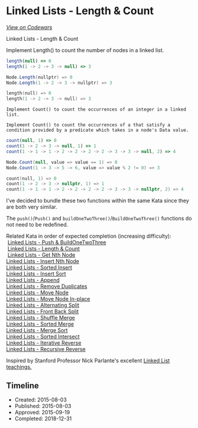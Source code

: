# Linked Lists - Length & Count
[*View on Codewars*](https://www.codewars.com/kata/linked-lists-length-and-count)

Linked Lists - Length & Count

Implement Length() to count the number of nodes in a linked list.<br>
```javascript
length(null) => 0
length(1 -> 2 -> 3 -> null) => 3
```
```csharp
Node.Length(nullptr) => 0
Node.Length(1 -> 2 -> 3 -> nullptr) => 3
```
```c++
length(null) => 0
length(1 -> 2 -> 3 -> null) => 3
```
```if-not:csharp
Implement Count() to count the occurrences of an integer in a linked list.
```
```if:csharp
Implement Count() to count the occurrences of a that satisfy a condition provided by a predicate which takes in a node's Data value.
```
```javascript
count(null, 1) => 0
count(1 -> 2 -> 3 -> null, 1) => 1
count(1 -> 1 -> 1 -> 2 -> 2 -> 2 -> 2 -> 3 -> 3 -> null, 2) => 4
```
```csharp
Node.Count(null, value => value == 1) => 0
Node.Count(1 -> 3 -> 5 -> 6, value => value % 2 != 0) => 3
```
```c++
count(null, 1) => 0
count(1 -> 2 -> 3 -> nullptr, 1) => 1
count(1 -> 1 -> 1 -> 2 -> 2 -> 2 -> 2 -> 3 -> 3 -> nullptr, 2) => 4
```

I've decided to bundle these two functions within the same Kata since they are both very similar.

The `push()`/`Push()` and `buildOneTwoThree()`/`BuildOneTwoThree()` functions do not need to be redefined.

Related Kata in order of expected completion (increasing difficulty):<br>
 <a href="http://www.codewars.com/kata/linked-lists-push-and-buildonetwothree">Linked Lists - Push & BuildOneTwoThree</a><br>
 <a href="http://www.codewars.com/kata/linked-lists-length-and-count">Linked Lists - Length & Count</a><br>
 <a href="http://www.codewars.com/kata/linked-lists-get-nth-node">Linked Lists - Get Nth Node</a><br>
<a href="http://www.codewars.com/kata/linked-lists-insert-nth-node">Linked Lists - Insert Nth Node</a><br>
<a href="http://www.codewars.com/kata/linked-lists-sorted-insert">Linked Lists - Sorted Insert</a><br>
<a href="http://www.codewars.com/kata/linked-lists-insert-sort">Linked Lists - Insert Sort</a><br>
<a href="http://www.codewars.com/kata/linked-lists-append">Linked Lists - Append</a><br>
<a href="http://www.codewars.com/kata/linked-lists-remove-duplicates">Linked Lists - Remove Duplicates</a><br>
<a href="http://www.codewars.com/kata/linked-lists-move-node">Linked Lists - Move Node</a><br>
<a href="http://www.codewars.com/kata/linked-lists-move-node-in-place">Linked Lists - Move Node In-place</a><br>
<a href="http://www.codewars.com/kata/linked-lists-alternating-split">Linked Lists - Alternating Split</a><br>
<a href="http://www.codewars.com/kata/linked-lists-front-back-split">Linked Lists - Front Back Split</a><br>
<a href="http://www.codewars.com/kata/linked-lists-shuffle-merge">Linked Lists - Shuffle Merge</a><br>
<a href="http://www.codewars.com/kata/linked-lists-sorted-merge">Linked Lists - Sorted Merge</a><br>
<a href="http://www.codewars.com/kata/linked-lists-merge-sort">Linked Lists - Merge Sort</a><br>
<a href="http://www.codewars.com/kata/linked-lists-sorted-intersect">Linked Lists - Sorted Intersect</a><br>
<a href="http://www.codewars.com/kata/linked-lists-iterative-reverse">Linked Lists - Iterative Reverse</a><br>
<a href="http://www.codewars.com/kata/linked-lists-recursive-reverse">Linked Lists - Recursive Reverse</a><br>

Inspired by Stanford Professor Nick Parlante's excellent [Linked List teachings.](http://cslibrary.stanford.edu/103/LinkedListBasics.pdf)

## Timeline
- Created: 2015-08-03
- Published: 2015-08-03
- Approved: 2015-09-19
- Completed: 2018-12-31